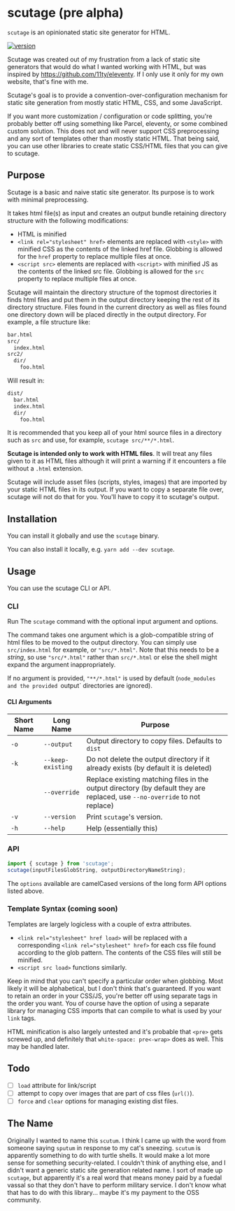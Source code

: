 # scutage (pre alpha)
`scutage` is an opinionated static site generator for HTML.

[![version](https://img.shields.io/npm/v/scutage.svg)](https://www.npmjs.com/package/scutage)

Scutage was created out of my frustration from a lack of static site generators
that would do what I wanted working with HTML, but was inspired by
https://github.com/11ty/eleventy. If I only use it only for my own website,
that's fine with me.

Scutage's goal is to provide a convention-over-configuration mechanism for
static site generation from mostly static HTML, CSS, and some JavaScript.

If you want more customization / configuration or code splitting, you're
probably better off using something like Parcel, eleventy, or some combined
custom solution. This does not and will never support CSS preprocessing and any
sort of templates other than mostly static HTML. That being said, you can
use other libraries to create static CSS/HTML files that you can give to
scutage.

## Purpose
Scutage is a basic and naive static site generator. Its purpose is to work with
minimal preprocessing.

It takes html file(s) as input and creates an output bundle retaining directory
structure with the following modifications:
* HTML is minified
* `<link rel="stylesheet" href>` elements are replaced with `<style>` with
minified CSS as the contents of the linked href file. Globbing is allowed for
the `href` property to replace multiple files at once.
* `<script src>` elements are replaced with `<script>` with
minified JS as the contents of the linked src file. Globbing is allowed for
the `src` property to replace multiple files at once.

Scutage will maintain the directory structure of the topmost directories it
finds html files and put them in the output directory keeping the rest of its
directory structure. Files found in the current directory as well as files
found one directory down will be placed directly in the output directory.
For example, a file structure like:

```sh
bar.html
src/
  index.html
src2/
  dir/
    foo.html
```

Will result in:

```sh
dist/
  bar.html
  index.html
  dir/
    foo.html
```

It is recommended that you keep all of your html source files in a directory
such as `src` and use, for example, `scutage src/**/*.html`.

**Scutage is intended only to work with HTML files**. It will treat any files
given to it as HTML files although it will print a warning if it encounters
a file without a `.html` extension.

Scutage will include asset files (scripts, styles, images) that are imported by
your static HTML files in its output. If you want to copy a separate file over,
scutage will not do that for you. You'll have to copy it to scutage's output.

## Installation
You can install it globally and use the `scutage` binary.

You can also install it locally, e.g. `yarn add --dev scutage`.

## Usage
You can use the scutage CLI or API.

### CLI
Run The `scutage` command with the optional input argument and options.

The command takes one argument which is a glob-compatible string of html files
to be moved to the output directory. You can simply use `src/index.html` for
example, or `"src/*.html"`. Note that this needs to be a _string_, so use
`"src/*.html"` rather than `src/*.html` or else the shell might expand the
argument inappropriately.

If no argument is provided, `"**/*.html"` is used by default (`node_modules and
the provided `output` directories are ignored).

#### CLI Arguments

| Short Name | Long Name | Purpose |
| ---------- | --------- | ------- |
| `-o`       | `--output` | Output directory to copy files. Defaults to `dist` |
| `-k`       | `--keep-existing` | Do not delete the output directory if it already exists (by default it is deleted) |
|            | `--override` | Replace existing matching files in the output directory (by default they are replaced, use `--no-override` to not replace) |
| `-v`       | `--version` | Print `scutage`'s version. |
| `-h`       | `--help`  | Help (essentially this) |

### API
```ts
import { scutage } from 'scutage';
scutage(inputFilesGlobString, outputDirectoryNameString);
```

The `options` available are camelCased versions of the long form API options
listed above.

### Template Syntax (coming soon)
Templates are largely logicless with a couple of extra attributes.

* `<link rel="stylesheet" href load>` will be replaced with a corresponding
`<link rel="stylesheet" href>` for each css file found according to the glob
pattern. The contents of the CSS files will still be minified.
* `<script src load>` functions similarly.

Keep in mind that you can't specify a particular order when globbing. Most
likely it will be alphabetical, but I don't think that's guaranteed. If you want
to retain an order in your CSS/JS, you're better off using separate tags in
the order you want. You of course have the option of using a separate library
for managing CSS imports that can compile to what is used by your `link` tags.

HTML minification is also largely untested and it's probable that `<pre>` gets
screwed up, and definitely that `white-space: pre<-wrap>` does as well. This may
be handled later.

## Todo
* [ ] `load` attribute for link/script
* [ ] attempt to copy over images that are part of css files (`url()`).
* [ ] `force` and `clear` options for managing existing dist files.

## The Name
Originally I wanted to name this `scutum`. I think I came up with the word from
someone saying `sputum` in response to my cat's sneezing. `scutum` is apparently
something to do with turtle shells. It would make a lot more sense for something
security-related. I couldn't think of anything else, and I didn't want a generic
static site generation related name. I sort of made up `scutage`, but apparently
it's a real word that means money paid by a fuedal vassal so that they don't
have to perform military service. I don't know what that has to do with this
library... maybe it's my payment to the OSS community.
